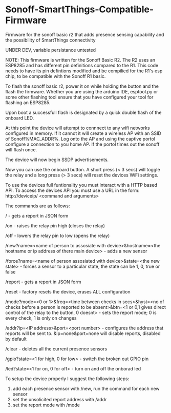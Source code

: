 # Sonoff-SmartThings-Compatible-Firmware
Firmware for the sonoff basic r2 that adds presence sensing capability and the possibility of SmartThings connectivity

UNDER DEV, variable persistance untested

NOTE:   This firmware is written for the Sonoff Basic R2. The R2 uses an ESP8285 and has different pin definitions compared to the R1.
	This code needs to have its pin defintions modified and be compilied for the R1's esp chip, to be compatible with the 
	Sonoff R1 basic.

To flash the sonoff basic r2, power it on while holding the button and the flash the firmware. Whether you are using the arduino IDE, 
esptool.py or some other flashing tool ensure that you have configured your tool for flashing an ESP8285.

Upon boot a successfull flash is designated by a quick double flash of the onboard LED.

At this point the device will attempt to connnect to any wifi networks configured in memory. If it cannot it will create a wireless
AP with an SSID of Sonoff%MAC_ADDR%. Log onto the AP and using the captive portol configure a connection to you home AP.
If the portol times out the sonoff will flash once.

The device will now begin SSDP advertisements.

Now you can use the onboard button. A short press (\< 3 secs) will toggle the relay and a long press (\> 3 secs) will reset the devices 
WiFi settings.  

To use the devices full funtionality you must interact with a HTTP based API.
To access the devices API you must use a URL in the form:
http://deviceip/ \<command and arguments\>

The commands are as follows:

  / - gets a report in JSON form

  /on - raises the relay pin high (closes the relay)

  /off - lowers the relay pin to low (opens the relay)

  /new?name=\<name of person to assosiate with device\>&hostname=\<the hostname or ip address of there main device\> - adds a new sensor

  /force?name=\<name of person assosiated with device\>&state=\<the new state\> - forces a sensor to a particular state, the state can 
	be 1, 0, true or false

  /report - gets a report in JSON form

  /reset - factory resets the device, erases ALL configuration

  /mode?mode=\<0 or 1\>&freq=\<time between checks in secs\>&hyst=\<no of checks before a person is reported to be absent\>&btn=\<1 or 0,1 gives direct control of the relay to the button, 0 doesnt\> - sets the report mode; 0 is every check, 1 is only on changes

  /addr?ip=\<IP address\>&port=\<port number\> - configures the address that reports will be sent to. &ip=none&port=none will disable 
  reports, disabled by default
  
  /clear - deletes all the current presence sensors
  
  /gpio?state=\<1 for high, 0 for low\> - switch the broken out GPIO pin
  
  /led?state=\<1 for on, 0 for off\> - turn on and off the onborad led

To setup the device properly I suggest the following steps:
1. add each presence sensor with /new, run the command for each new sensor
2. set the unsolicited report address with /addr
3. set the report mode with /mode
